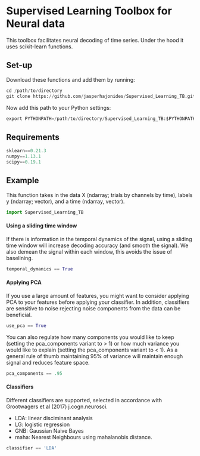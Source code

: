 # Supervised Learning Toolbox for Neural data

This toolbox facilitates neural decoding of time series. Under the hood it uses scikit-learn functions.

## Set-up
Download these functions and add them by running:

```Python
cd /path/to/directory
git clone https://github.com/jasperhajonides/Supervised_Learning_TB.git
```

Now add this path to your Python settings:

```Python
export PYTHONPATH=/path/to/directory/Supervised_Learning_TB:$PYTHONPATH
```


## Requirements

```Python
sklearn==0.21.3
numpy==1.13.1
scipy==0.19.1
```

## Example
This function takes in the data X (ndarray; trials by channels by time), labels y (ndarray; vector), and a time (ndarray, vector).

```Python
import Supervised_Learning_TB
```



#### Using a sliding time window
If there is information in the temporal dynamics of the signal, using a sliding time window will increase decoding accuracy (and smooth the signal). We also demean the signal within each window, this avoids the issue of baselining. 
```Python
temporal_dymanics == True
```


#### Applying PCA
If you use a large amount of features, you might want to consider applying PCA to your features before applying your classifier. In addition, classifiers are sensitive to noise rejecting noise components from the data can be beneficial. 

```Python
use_pca == True
```
You can also regulate how many components you would like to keep (setting the pca_components variant to > 1) or how much variance you would like to explain (setting the pca_components variant to < 1). As a general rule of thumb maintaining 95% of variance will maintain enough signal and reduces feature space. 

```Python
pca_components == .95
```



#### Classifiers
Different classifiers are supported, selected in accordance with Grootwagers et al (2017) j.cogn.neurosci.
* LDA: linear disciminant analysis
* LG: logistic regression
* GNB: Gaussian Naive Bayes
* maha: Nearest Neighbours using mahalanobis distance. 


```Python
classifier == 'LDA'
```

